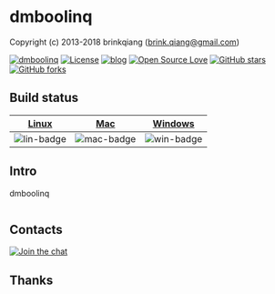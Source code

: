 # dmboolinq

Copyright (c) 2013-2018 brinkqiang (brink.qiang@gmail.com)

[![dmboolinq](https://img.shields.io/badge/brinkqiang-dmboolinq-blue.svg?style=flat-square)](https://github.com/brinkqiang/dmboolinq)
[![License](https://img.shields.io/badge/license-MIT-brightgreen.svg)](https://github.com/brinkqiang/dmboolinq/blob/master/LICENSE)
[![blog](https://img.shields.io/badge/Author-Blog-7AD6FD.svg)](https://brinkqiang.github.io/)
[![Open Source Love](https://badges.frapsoft.com/os/v3/open-source.png)](https://github.com/brinkqiang)
[![GitHub stars](https://img.shields.io/github/stars/brinkqiang/dmboolinq.svg?label=Stars)](https://github.com/brinkqiang/dmboolinq) 
[![GitHub forks](https://img.shields.io/github/forks/brinkqiang/dmboolinq.svg?label=Fork)](https://github.com/brinkqiang/dmboolinq)

## Build status
| [Linux][lin-link] | [Mac][mac-link] | [Windows][win-link] |
| :---------------: | :----------------: | :-----------------: |
| ![lin-badge]      | ![mac-badge]       | ![win-badge]        |

[lin-badge]: https://github.com/brinkqiang/dmboolinq/workflows/linux/badge.svg "linux build status"
[lin-link]:  https://github.com/brinkqiang/dmboolinq/actions/workflows/linux.yml "linux build status"
[mac-badge]: https://github.com/brinkqiang/dmboolinq/workflows/mac/badge.svg "mac build status"
[mac-link]:  https://github.com/brinkqiang/dmboolinq/actions/workflows/mac.yml "mac build status"
[win-badge]: https://github.com/brinkqiang/dmboolinq/workflows/win/badge.svg "win build status"
[win-link]:  https://github.com/brinkqiang/dmboolinq/actions/workflows/win.yml "win build status"

## Intro
dmboolinq
```cpp
```
## Contacts
[![Join the chat](https://badges.gitter.im/brinkqiang/dmboolinq/Lobby.svg)](https://gitter.im/brinkqiang/dmboolinq)

## Thanks
